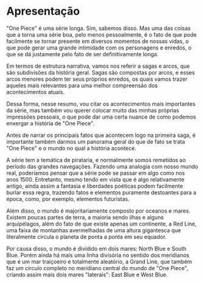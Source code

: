 # Apresentação

"One Piece" é uma série longa. Sim, sabemos disso. Mas uma das coisas que a torna uma série boa, pelo menos pessoalmente, é o fato de que pode facilmente se tornar presente em diversos momentos de nossas vidas, o que pode gerar uma grande intimidade com os personagens e enredos, o que se dá justamente pelo fato de ser definitivamente longa.

Em termos de estrutura narrativa, vamos nos referir a sagas e arcos, que são subdivisões da história geral. Sagas são compostas por arcos, e esses arcos menores podem ter seus próprios enredos, os quais vamos trazer aqueles mais relevantes para uma melhor compreensão dos acontecimentos atuais.

Dessa forma, nesse resumo, vou citar os acontecimentos mais importantes da série, mas também vou querer colocar muito das minhas próprias impressões pessoais, o que pode dar uma certa nuance de como podemos enxergar a história de "One Piece".

Antes de narrar os principais fatos que acontecem logo na primeira saga, é importante também darmos um panorama geral do que de fato se trata "One Piece" e o mundo no qual a história acontece.

A série tem a temática de pirataria, e normalmente somos remetidos ao período das grandes navegações. Fazendo uma analogia com nosso mundo real, poderíamos pensar que a série pode se passar em algo como nos anos 1500. Entretanto, mesmo tendo em vista que é algo relativamente antigo, ainda assim a fantasia e liberdades poéticas podem facilmente burlar essa regra, trazendo fatos e elementos puramente destoantes para a época, como, por exemplo, elementos futuristas.

Além disso, o mundo é majoritariamente composto por oceanos e mares. Existem poucas partes de terra, a maioria sendo ilhas e alguns arquipélagos, além do fato de que existe apenas um continente, a Red Line, uma faixa de montanhas avermelhadas de uma altura gigantesca que literalmente circula o planeta de ponta a ponta em seu equador.

Por causa disso, o mundo é dividido em dois mares: North Blue e South Blue. Porém ainda há mais uma linha divisória no sentido dos meridianos que é um mar traiçoeiro e totalmente aleatório, a Grand Line, que também faz um círculo completo no meridiano central do mundo de "One Piece", criando assim mais dois mares "laterais": East Blue e West Blue.